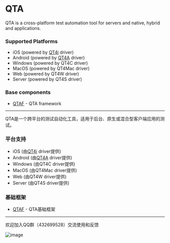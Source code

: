 # QTA

QTA is a cross-platform test automation tool for servers and native, hybrid and applications.

### Supported Platforms

* iOS (powered by [QT4i](https://github.com/tencent/QT4i) driver)
* Android (powered by [QT4A](https://github.com/tencent/QT4A) driver)
* Windows (powered by QT4C driver)
* MacOS (powered by QT4Mac driver)
* Web (powered by QT4W driver)
* Server (powered by QT4S driver)

### Base components
* [QTAF](https://github.com/tencent/QTAF) - QTA framework


------------------------------

QTA是一个跨平台的测试自动化工具，适用于后台、原生或混合型客户端应用的测试。

### 平台支持

* iOS (由[QT4i](https://github.com/tencent/QT4i) driver提供)
* Android (由[QT4A](https://github.com/tencent/QT4A) driver提供)
* Windows (由QT4C driver提供)
* MacOS (由QT4Mac driver提供)
* Web (由QT4W driver提供)
* Server (由QT4S driver提供)

### 基础框架
* [QTAF](https://github.com/tencent/QTAF) - QTA基础框架


------------------------------

欢迎加入QQ群（432699528）交流使用和反馈

![image](https://github.com/Tencent/QTAF/blob/master/docs/misc/qq_group.png)
